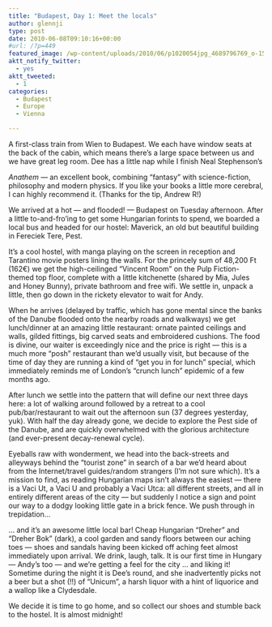 ```yaml
---
title: "Budapest, Day 1: Meet the locals"
author: glennji
type: post
date: 2010-06-08T09:10:16+00:00
#url: /?p=449
featured_image: /wp-content/uploads/2010/06/p1020054jpg_4689796769_o-1568x1176.jpg
aktt_notify_twitter:
  - yes
aktt_tweeted:
  - 1
categories:
  - Budapest
  - Europe
  - Vienna

---
```

<!-- p, li { white-space: pre-wrap; } -->A first-class train from Wien to Budapest. We each have window seats at the back of the cabin, which means there&#8217;s a large space between us and we have great leg room. Dee has a little nap while I finish Neal Stephenson&#8217;s 

_Anathem_ &#8212; an excellent book, combining &#8220;fantasy&#8221; with science-fiction, philosophy and modern physics. If you like your books a little more cerebral, I can highly recommend it. (Thanks for the tip, Andrew R!)
  
We arrived at a hot &#8212; and flooded! &#8212; Budapest on Tuesday afternoon. After a little to-and-fro&#8217;ing to get some Hungarian forints to spend, we boarded a local bus and headed for our hostel: Maverick, an old but beautiful building in Fereciek Tere, Pest.
  
It&#8217;s a cool hostel, with manga playing on the screen in reception and Tarantino movie posters lining the walls. For the princely sum of 48,200 Ft (162€) we get the high-ceilinged &#8220;Vincent Room&#8221; on the Pulp Fiction-themed top floor, complete with a little kitchenette (shared by Mia, Jules and Honey Bunny), private bathroom and free wifi. We settle in, unpack a little, then go down in the rickety elevator to wait for Andy.
  
When he arrives (delayed by traffic, which has gone mental since the banks of the Danube flooded onto the nearby roads and walkways) we get lunch/dinner at an amazing little restaurant: ornate painted ceilings and walls, gilded fittings, big carved seats and embroidered cushions. The food is divine, our waiter is exceedingly nice and the price is right &#8212; this is a much more &#8220;posh&#8221; restaurant than we&#8217;d usually visit, but because of the time of day they are running a kind of &#8220;get you in for lunch&#8221; special, which immediately reminds me of London&#8217;s &#8220;crunch lunch&#8221; epidemic of a few months ago.
  
After lunch we settle into the pattern that will define our next three days here: a lot of walking around followed by a retreat to a cool pub/bar/restaurant to wait out the afternoon sun (37 degrees yesterday, yuk). With half the day already gone, we decide to explore the Pest side of the Danube, and are quickly overwhelmed with the glorious architecture (and ever-present decay-renewal cycle).
  
Eyeballs raw with wonderment, we head into the back-streets and alleyways behind the &#8220;tourist zone&#8221; in search of a bar we&#8217;d heard about from the Internet/travel guides/random strangers (I&#8217;m not sure which). It&#8217;s a mission to find, as reading Hungarian maps isn&#8217;t always the easiest &#8212; there is a Vaci Ut, a Vaci U and probably a Vaci Utca: all different streets, and all in entirely different areas of the city &#8212; but suddenly I notice a sign and point our way to a dodgy looking little gate in a brick fence. We push through in trepidation&#8230;
  
&#8230; and it&#8217;s an awesome little local bar! Cheap Hungarian &#8220;Dreher&#8221; and &#8220;Dreher Bok&#8221; (dark), a cool garden and sandy floors between our aching toes &#8212; shoes and sandals having been kicked off aching feet almost immediately upon arrival. We drink, laugh, talk. It is our first time in Hungary &#8212; Andy&#8217;s too &#8212; and we&#8217;re getting a feel for the city &#8230; and liking it! Sometime during the night it is Dee&#8217;s round, and she inadvertently picks not a beer but a shot (!!) of &#8220;Unicum&#8221;, a harsh liquor with a hint of liquorice and a wallop like a Clydesdale.
  
We decide it is time to go home, and so collect our shoes and stumble back to the hostel. It is almost midnight!<!--EndFragment-->
